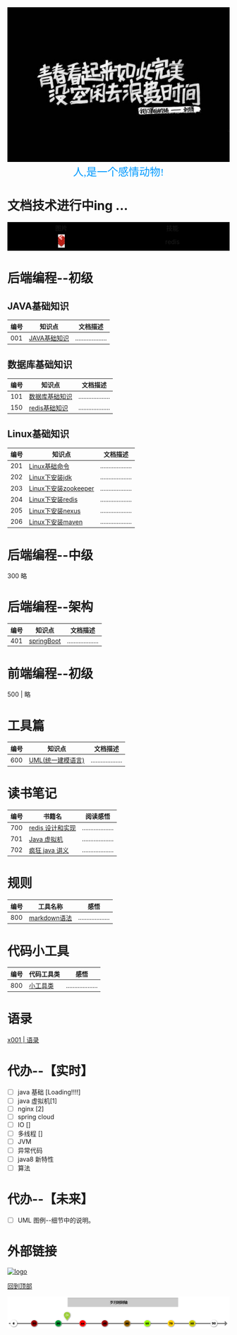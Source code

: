 <div align=center><img width="950" height="350" src="./pic/青春.jpeg"/></div>
<div align=center><font color=#0099ff size=5  face="黑体">人,是一个感情动物!</font></div>

# 文档技术进行中ing ...
<table>
    <tr>
        <td bgcolor=black  width=1000px; align="center">
            图片
        </td>
        <td bgcolor=black  width=1000px; align="center">
            技能
        </td>
    </tr>
    <tr>
        <td bgcolor=black  width=1000px; align="center">
            <img width="15" height="30" src="./pic/redis-favicon.png"/>
        </td>
        <td bgcolor=black  width=1000px; align="center">
            redis
        </td>
    </tr>
</table>

# 后端编程--初级

## JAVA基础知识 
| 编号 | 知识点 | 文档描述 |
| ---- | ---------------------------------------- | ------------------- |
| 001  | [ JAVA基础知识](BasicKnowledge/index.md) | ................... |

## 数据库基础知识
| 编号 | 知识点  | 文档描述 |
| ---- | -------------------------------------------- | ------------------- |
| 101  | [数据库基础知识](DataBase/basicKnowledge.md) | ................... |
| 150  | [redis基础知识](redis/basicknowledge.md)     | ................... |

## Linux基础知识 
| 编号 | 知识点 | 文档描述 |
| ---- | -------------------------------------------- | ------------------- |
| 201  | [Linux基础命令](Linux/basicKnowledge.md)   | ................... |
| 202  | [Linux下安装jdk](Linux/install_tools/install_jdk.md) | ................... |
| 203  | [Linux下安装zookeeper](Linux/install_tools/install_zookeeper.md)   | ................... |
| 204  | [Linux下安装redis](Linux/install_tools/install_redis.md)     | ................... |
| 205  | [Linux下安装nexus](Linux/install_tools/install_nexus.md)      | ................... |
| 206  | [Linux下安装maven](Linux/install_tools/install_maven.md)     | ................... |

# 后端编程--中级 
 300 略

# 后端编程--架构 
| 编号 | 知识点 | 文档描述 |
| ---- | -------------------------------------------- | ------------------- |
| 401  | [ springBoot](MicroService/springBoot.md)  | ................... |

# 前端编程--初级 
 500 | 略

# 工具篇 
| 编号 | 知识点 | 文档描述 |
| ---- | -------------------------------------------- | ------------------- |
| 600  | [UML(统一建模语言)](Tools/uml/index.md) | ................... |

# 读书笔记 
| 编号 | 书籍名 | 阅读感悟 |
| ---- | -------------------------------------------- | ------------------- |
| 700  | [redis 设计和实现](Book/redis设计和实现/index.md)     | ................... |
| 701  | [Java 虚拟机 ](Book/java虚拟机/index.md)     | ................... |
| 702  | [疯狂 java 讲义 ](Book/疯狂java讲义/index.md)     | ................... |

# 规则
| 编号 | 工具名称 | 感悟 |
| ---- | -------------------------------------------- | ------------------- |
| 800  | [markdown语法](markdown.md)   | ................... |

# 代码小工具
| 编号 | 代码工具类| 感悟 |
| ---- | -------------------------------------------- | ------------------- |
| 800  | [小工具类](java/smallstongclass/index.md)   | ................... |

# 语录
[x001 | 语录](quotations/index.md)



# 代办--【实时】
- [ ] java 基础 [Loading!!!!]
- [ ] java 虚拟机[1]
- [ ] nginx [2]
- [ ] spring cloud
- [ ] IO []
- [ ] 多线程 []
- [ ] JVM
- [ ] 异常代码
- [ ] java8 新特性
- [ ] 算法
# 代办--【未来】
- [ ] UML 图例--细节中的说明。


# 外部链接
[![logo](https://cdn2.jianshu.io/favicon.ico)](https://www.jianshu.com/)

[回到顶部](#后端编程--初级)

![avatar](./pic/岁月时间轴.png)